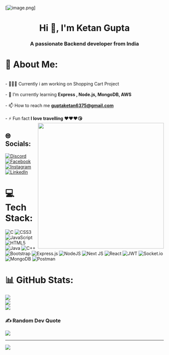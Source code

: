 [![image.png](https://i.postimg.cc/Fs6Jhh0P/image.png)]
<h1 align="center">Hi 👋, I'm Ketan Gupta</h1>
<h3 align="center">A passionate Backend developer from India</h3>

# 💫 About Me:
<br>- 🧑🏻‍💻 Currently i am working on Shopping Cart Project <br><br>- 🌱 I’m currently learning **Express , Node.js, MongoDB, AWS**<br><br>- 📫 How to reach me **guptaketan6375@gmail.com**<br><br>- ⚡ Fun fact **I love travelling ❤️❤️❤️😘**<br>
<a href="https://app.daily.dev/ketan835985"><img src="https://api.daily.dev/devcards/3b2899b22a5842509f6b0b7a956c1e33.png" width="400"  align = "right"/></a>


## 🌐 Socials:
[![Discord](https://img.shields.io/badge/Discord-%237289DA.svg?logo=discord&logoColor=white)](https://discord.gg/ketan#3317) [![Facebook](https://img.shields.io/badge/Facebook-%231877F2.svg?logo=Facebook&logoColor=white)](https://www.facebook.com/profile.php?id=100008484344094) [![Instagram](https://img.shields.io/badge/Instagram-%23E4405F.svg?logo=Instagram&logoColor=white)](https://instagram.com/j_o_h_n_dadarya) [![LinkedIn](https://img.shields.io/badge/LinkedIn-%230077B5.svg?logo=linkedin&logoColor=white)](https://linkedin.com/in/ketan-gupta-164935231) 

# 💻 Tech Stack:
![C](https://img.shields.io/badge/c-%2300599C.svg?style=for-the-badge&logo=c&logoColor=white) ![CSS3](https://img.shields.io/badge/css3-%231572B6.svg?style=for-the-badge&logo=css3&logoColor=white) ![JavaScript](https://img.shields.io/badge/javascript-%23323330.svg?style=for-the-badge&logo=javascript&logoColor=%23F7DF1E) ![HTML5](https://img.shields.io/badge/html5-%23E34F26.svg?style=for-the-badge&logo=html5&logoColor=white) ![Java](https://img.shields.io/badge/java-%23ED8B00.svg?style=for-the-badge&logo=java&logoColor=white) ![C++](https://img.shields.io/badge/c++-%2300599C.svg?style=for-the-badge&logo=c%2B%2B&logoColor=white) ![Bootstrap](https://img.shields.io/badge/bootstrap-%23563D7C.svg?style=for-the-badge&logo=bootstrap&logoColor=white) ![Express.js](https://img.shields.io/badge/express.js-%23404d59.svg?style=for-the-badge&logo=express&logoColor=%2361DAFB) ![NodeJS](https://img.shields.io/badge/node.js-6DA55F?style=for-the-badge&logo=node.js&logoColor=white) ![Next JS](https://img.shields.io/badge/Next-black?style=for-the-badge&logo=next.js&logoColor=white) ![React](https://img.shields.io/badge/react-%2320232a.svg?style=for-the-badge&logo=react&logoColor=%2361DAFB) ![JWT](https://img.shields.io/badge/JWT-black?style=for-the-badge&logo=JSON%20web%20tokens) ![Socket.io](https://img.shields.io/badge/Socket.io-black?style=for-the-badge&logo=socket.io&badgeColor=010101) ![MongoDB](https://img.shields.io/badge/MongoDB-%234ea94b.svg?style=for-the-badge&logo=mongodb&logoColor=white) ![Postman](https://img.shields.io/badge/Postman-FF6C37?style=for-the-badge&logo=postman&logoColor=white)
# 📊 GitHub Stats:
![](https://github-readme-stats.vercel.app/api?username=Ketan835985&theme=dark&hide_border=false&include_all_commits=false&count_private=false)<br/>
![](https://github-readme-streak-stats.herokuapp.com/?user=Ketan835985&theme=dark&hide_border=false)<br/>
![](https://github-readme-stats.vercel.app/api/top-langs/?username=Ketan835985&theme=dark&hide_border=false&include_all_commits=false&count_private=false&layout=compact)


### ✍️ Random Dev Quote
![](https://quotes-github-readme.vercel.app/api?type=horizontal&theme=radical)

---
[![](https://visitcount.itsvg.in/api?id=Ketan835985&icon=0&color=12)](https://visitcount.itsvg.in)



<!-- Proudly created with GPRM ( https://gprm.itsvg.in ) -->
